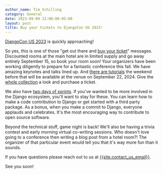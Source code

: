 ```yaml
---
author_name: Tim Schilling
category: General
date: 2023-09-09 12:00:00-05:00
layout: post
title: Buy your tickets to DjangoCon US 2023!
---
```


[DjangoCon US 2023](https://2024.djangocon.us/) is quickly approaching!

So yes, this is one of those "get out there and [buy your ticket]({{site.ticket_link}})" messages.
Discounted rooms at the main hotel are in limited supply and go away entirely September 15, so book your room soon!
Your organizers have been working diligently to prepare for a
fantastic conference this fall. We have amazing keynotes and talks lined up. And [there are tutorials](https://2024.djangocon.us/schedule/#Day-Tutorials) the weekend before
that will be available at the venue on September 22, 2024.
Give the [whole collection](https://2024.djangocon.us/tutorials/) a look and purchase a ticket.

We also have [two days of sprints](https://2024.djangocon.us/sprints/). If you've wanted to be more involved in the Django ecosystem, you'll want to stay for
these. You can learn how to make a code contribution to Django or get started with a third party package. As a bonus,
when you make a commit to Django, everyone applauds and celebrates. It's the most encouraging way to contribute to open source
software.

Beyond the technical stuff, game night is back! We'll also be having a trivia contest and early morning virtual
co-writing sessions. Who doesn't love going to a conference then writing a blog post from a hotel room?! The
organizer of that particular event would tell you that it's way more fun than it sounds.

If you have questions please reach out to us at [{{site.contact_us_email}}](mailto:{{site.contact_us_email}}).

See you soon!
